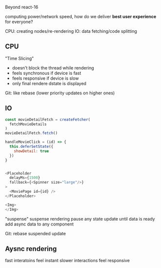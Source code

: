 Beyond react-16

computing power/network speed, how do we deliver **best user experience** for everyone?

CPU: creating nodes/re-rendering
IO: data fetching/code splitting

## CPU
"Time Slicing"
- doesn't block the thread while rendering
- feels synchronous if device is fast
- feels responsive if device is slow
- only final rendere dstate is displayed

Git: like rebase (lower priority updates on higher ones)

## IO
```js
const movieDetailFetch = createFetcher(
  fetchMovieDetails
)
movieDetailFetch.fetch()

handleMovieClick = (id) => {
  this.deferSetState({
    showDetail: true
  })
}


<Placeholder
  delayMs={1500}
  fallback={<Spinner size="large"/>}
>
  <MoviePage id={id} />
</Placeholder>

<Img>
</Img>
```

"suspense"
suspense rendering
pause any state update until data is ready
add async data to any component

Git: rebase suspended update

## Aysnc rendering
fast interatoins feel instant
slower interactions feel responsive